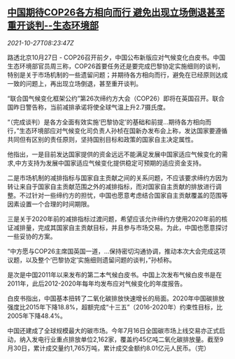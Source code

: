 <!--1635323462000-->
[中国期待COP26各方相向而行 避免出现立场倒退甚至重开谈判--生态环境部](https://cn.reuters.com/article/china-cop26-statement-1027-wedn-idCNKBS2HH0VS)
------

<div><i>2021-10-27T08:23:47Z</i></div><p>路透北京10月27日 - COP26召开前夕，中国公布新版应对气候变化白皮书。中国生态环境部官员周三称，COP26首要任务还是要完成巴黎协定实施细则的谈判，特别是关于市场机制的一些遗留问题；并期待各方相向而行，避免在已经原则达成一致的问题上，再出现立场倒退，甚至重开谈判。</p><p>“联合国气候变化框架公约”第26次缔约方大会（COP26）即将在英国召开。联合国昨日警告称，当前减排承诺将使全球气温上升2.7摄氏度。</p><p>“（完成谈判）是各方全面有效实施‘巴黎协定’的基础和前提...期待各方相向而行，”生态环境部应对气候变化司负责人孙桢在国新办发布会上称，发达国家要遵循共同但有区别的责任原则，坚持国别目标和政策的国家自主决定属性。</p><p>他指出，一是目前发达国家提供的资金远远不能满足发展中国家适应气候变化的需求,中方支持为发展中国家适应气候变化提供稳定可预期的适应资金支持。</p><p>二是市场机制的减排指标与国家自主贡献之间的关系问题，不应该要求缔约方因为转让来自于国家自主贡献范围之外的减排指标，而对国家自主贡献的排放进行调整。不过针对一些缔约方的担忧，中国也愿意考虑结合国家自主贡献覆盖的范围等因素设置一个合理的时间期限。</p><p>三是关于2020年前的减排指标过渡问题，希望应该允许缔约方使用2020年前的核证减排量，完成其国家自主贡献目标，并且参与市场交易。为此，中国也愿意探讨一些妥协的方案。</p><p>“中方愿与COP26主席国英国一道，...保持密切沟通协调，推动本次大会完成这项议题，以及整个‘巴黎协定’实施细则遗留问题的谈判，”孙桢称。</p><p>是次是中国2011年以来发布的第二本气候白皮书。中国上次发布气候白皮书是在2011年，此后2012-2020年每年均发布应对气候变化的年度报告。</p><p>白皮书指出，中国基本扭转了二氧化碳排放快速增长的局面。2020年中国碳排放强度比2015年下降18.8%，超额完成“十三五”（2016-2020年）约束性目标，比2005年下降48.4%。</p><p>中国还建成了全球规模最大的碳市场。今年7月16日全国碳市场上线交易亦正式启动，纳入发电行业重点排放单位2,162家，覆盖约45亿吨二氧化碳排放量。截至9月30日，累计成交量约1,765万吨，累计成交金额约8.01亿元人民币。（完）</p>

